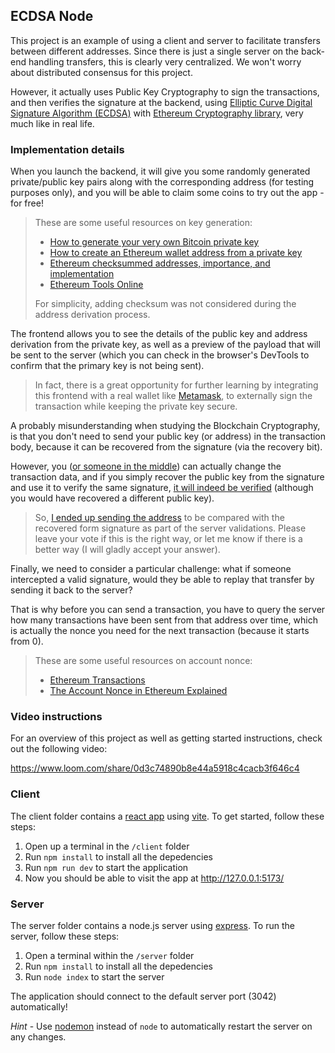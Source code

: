 ## ECDSA Node

This project is an example of using a client and server to facilitate transfers between different addresses. Since there is just a single server on the back-end handling transfers, this is clearly very centralized. We won't worry about distributed consensus for this project.

However, it actually uses Public Key Cryptography to sign the transactions, and then verifies the signature at the backend, using [Elliptic Curve Digital Signature Algorithm (ECDSA)](https://en.bitcoin.it/wiki/Elliptic_Curve_Digital_Signature_Algorithm) with [Ethereum Cryptography library](https://github.com/ethereum/js-ethereum-cryptography), very much like in real life.

### Implementation details

When you launch the backend, it will give you some randomly generated private/public key pairs along with the corresponding address (for testing purposes only), and you will be able to claim some coins to try out the app - for free!

> These are some useful resources on key generation:
> 
> - [How to generate your very own Bitcoin private key](https://www.freecodecamp.org/news/how-to-generate-your-very-own-bitcoin-private-key-7ad0f4936e6c/)
> - [How to create an Ethereum wallet address from a private key](https://www.freecodecamp.org/news/how-to-create-an-ethereum-wallet-address-from-a-private-key-ae72b0eee27b/)
> - [Ethereum checksummed addresses, importance, and implementation](https://medium.com/coinmonks/ethereum-checksummed-addresses-importance-and-implementation-eef74aa3ae18)
> - [Ethereum Tools Online](https://www.ethtools.online/)
>
> For simplicity, adding checksum was not considered during the address derivation process.

The frontend allows you to see the details of the public key and address derivation from the private key, as well as a preview of the payload that will be sent to the server (which you can check in the browser's DevTools to confirm that the primary key is not being sent). 

> In fact, there is a great opportunity for further learning by integrating this frontend with a real wallet like [Metamask](https://metamask.io/), to externally sign the transaction while keeping the private key secure.

A probably misunderstanding when studying the Blockchain Cryptography, is that you don't need to send your public key (or address) in the transaction body, because it can be recovered from the signature (via the recovery bit). 
 
However, you ([or someone in the middle](https://en.wikipedia.org/wiki/Man-in-the-middle_attack)) can actually change the transaction data, and if you simply recover the public key from the signature and use it to verify the same signature, [it will indeed be verified](https://stackoverflow.com/q/78093360/4071001) (although you would have recovered a different public key). 

> So, [I ended up sending the address](https://stackoverflow.com/a/78201362/4071001) to be compared with the recovered form signature as part of the server validations. Please leave your vote if this is the right way, or let me know if there is a better way (I will gladly accept your answer).

Finally, we need to consider a particular challenge: what if someone intercepted a valid signature, would they be able to replay that transfer by sending it back to the server?

That is why before you can send a transaction, you have to query the server how many transactions have been sent from that address over time, which is actually the nonce you need for the next transaction (because it starts from 0).

> These are some useful resources on account nonce:
> 
> - [Ethereum Transactions](https://ethereum.org/developers/docs/transactions)
> - [The Account Nonce in Ethereum Explained](https://medium.com/coinmonks/the-account-nonce-in-ethereum-explained-c087bd4a3c29)

### Video instructions
For an overview of this project as well as getting started instructions, check out the following video:

https://www.loom.com/share/0d3c74890b8e44a5918c4cacb3f646c4
 
### Client

The client folder contains a [react app](https://reactjs.org/) using [vite](https://vitejs.dev/). To get started, follow these steps:

1. Open up a terminal in the `/client` folder
2. Run `npm install` to install all the depedencies
3. Run `npm run dev` to start the application 
4. Now you should be able to visit the app at http://127.0.0.1:5173/

### Server

The server folder contains a node.js server using [express](https://expressjs.com/). To run the server, follow these steps:

1. Open a terminal within the `/server` folder 
2. Run `npm install` to install all the depedencies 
3. Run `node index` to start the server 

The application should connect to the default server port (3042) automatically! 

_Hint_ - Use [nodemon](https://www.npmjs.com/package/nodemon) instead of `node` to automatically restart the server on any changes.
